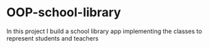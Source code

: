 # OOP-school-library
In this project I build a school library app implementing the classes to represent students and teachers
